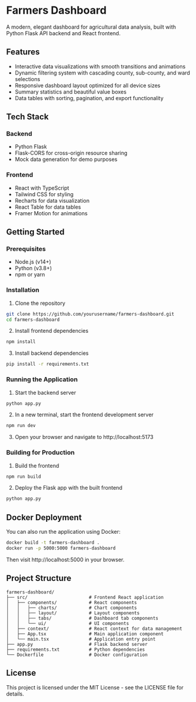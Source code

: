# Farmers Dashboard

A modern, elegant dashboard for agricultural data analysis, built with Python Flask API backend and React frontend.

## Features

- Interactive data visualizations with smooth transitions and animations
- Dynamic filtering system with cascading county, sub-county, and ward selections
- Responsive dashboard layout optimized for all device sizes
- Summary statistics and beautiful value boxes
- Data tables with sorting, pagination, and export functionality

## Tech Stack

### Backend
- Python Flask
- Flask-CORS for cross-origin resource sharing
- Mock data generation for demo purposes

### Frontend
- React with TypeScript
- Tailwind CSS for styling
- Recharts for data visualization
- React Table for data tables
- Framer Motion for animations

## Getting Started

### Prerequisites

- Node.js (v14+)
- Python (v3.8+)
- npm or yarn

### Installation

1. Clone the repository

```bash
git clone https://github.com/yourusername/farmers-dashboard.git
cd farmers-dashboard
```

2. Install frontend dependencies

```bash
npm install
```

3. Install backend dependencies

```bash
pip install -r requirements.txt
```

### Running the Application

1. Start the backend server

```bash
python app.py
```

2. In a new terminal, start the frontend development server

```bash
npm run dev
```

3. Open your browser and navigate to http://localhost:5173

### Building for Production

1. Build the frontend

```bash
npm run build
```

2. Deploy the Flask app with the built frontend

```bash
python app.py
```

## Docker Deployment

You can also run the application using Docker:

```bash
docker build -t farmers-dashboard .
docker run -p 5000:5000 farmers-dashboard
```

Then visit http://localhost:5000 in your browser.

## Project Structure

```
farmers-dashboard/
├── src/                       # Frontend React application
│   ├── components/            # React components
│   │   ├── charts/            # Chart components
│   │   ├── layout/            # Layout components
│   │   ├── tabs/              # Dashboard tab components
│   │   └── ui/                # UI components
│   ├── context/               # React context for data management
│   ├── App.tsx                # Main application component
│   └── main.tsx               # Application entry point
├── app.py                     # Flask backend server
├── requirements.txt           # Python dependencies
└── Dockerfile                 # Docker configuration
```

## License

This project is licensed under the MIT License - see the LICENSE file for details.